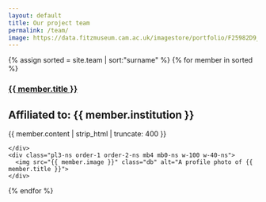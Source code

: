 ```yaml
---
layout: default
title: Our project team
permalink: /team/
image: https://data.fitzmuseum.cam.ac.uk/imagestore/portfolio/F25982D9_7CB9_CFFF_028E_8BBFC531887C/588/729/medium_P_1489_R_mas.jpg
---
```

<section class="mw10 center">
{% assign sorted = site.team | sort:"surname" %}
{% for member in sorted %}
  <article class="pv4 bb b--black-10 ph3 ph0-l">
  <div class="flex flex-column flex-row-ns">
    <div class="w-100 w-60-ns pr3-ns order-2 order-1-ns">
      <a href="{{ member.url }}"><h1 class="f3 avenir mt0 lh-title">
        {{ member.title }}
      </h1></a>
      <h2 class="f5 fw4 mv0 berry">Affiliated to: {{ member.institution }}</h2>
      <p class="f5 f5-l fw4  lh-copy avenir">
        {{ member.content | strip_html | truncate: 400 }}
      </p>

    </div>
    <div class="pl3-ns order-1 order-2-ns mb4 mb0-ns w-100 w-40-ns">
      <img src="{{ member.image }}" class="db" alt="A profile photo of {{ member.title }}">
    </div>
  </div>
  </article>
{% endfor %}
</section>
